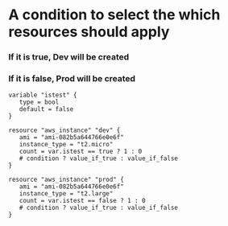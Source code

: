 # A condition to select the which resources should apply

### If it is true, Dev will be created
### If it is false, Prod will be created
```t
variable "istest" {
   type = bool
   default = false
}

resource "aws_instance" "dev" {
   ami = "ami-082b5a644766e0e6f"
   instance_type = "t2.micro"
   count = var.istest == true ? 1 : 0
   # condition ? value_if_true : value_if_false
}

resource "aws_instance" "prod" {
   ami = "ami-082b5a644766e0e6f"
   instance_type = "t2.large"
   count = var.istest == false ? 1 : 0
   # condition ? value_if_true : value_if_false
}
```